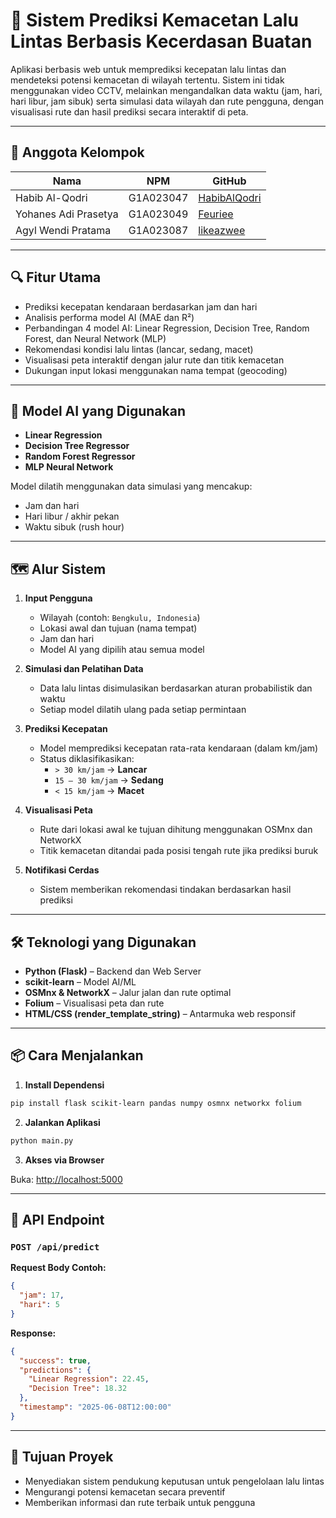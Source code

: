 
# 🚦 Sistem Prediksi Kemacetan Lalu Lintas Berbasis Kecerdasan Buatan

Aplikasi berbasis web untuk memprediksi kecepatan lalu lintas dan mendeteksi potensi kemacetan di wilayah tertentu. Sistem ini tidak menggunakan video CCTV, melainkan mengandalkan data waktu (jam, hari, hari libur, jam sibuk) serta simulasi data wilayah dan rute pengguna, dengan visualisasi rute dan hasil prediksi secara interaktif di peta.

---

## 👥 Anggota Kelompok 

| Nama                     |NPM            | GitHub                                      |
|--------------------------|---------------|---------------------------------------------|
| Habib Al-Qodri           | G1A023047     | [HabibAlQodri](https://github.com/HabibAlQodri) |
| Yohanes Adi Prasetya     | G1A023049     | [Feuriee](https://github.com/Feuriee)      |
| Agyl Wendi Pratama       | G1A023087     | [likeazwee](https://github.com/likeazwee)  |

---


## 🔍 Fitur Utama

- Prediksi kecepatan kendaraan berdasarkan jam dan hari
- Analisis performa model AI (MAE dan R²)
- Perbandingan 4 model AI: Linear Regression, Decision Tree, Random Forest, dan Neural Network (MLP)
- Rekomendasi kondisi lalu lintas (lancar, sedang, macet)
- Visualisasi peta interaktif dengan jalur rute dan titik kemacetan
- Dukungan input lokasi menggunakan nama tempat (geocoding)

---

## 🧠 Model AI yang Digunakan

- **Linear Regression**
- **Decision Tree Regressor**
- **Random Forest Regressor**
- **MLP Neural Network**

Model dilatih menggunakan data simulasi yang mencakup:
- Jam dan hari
- Hari libur / akhir pekan
- Waktu sibuk (rush hour)

---

## 🗺️ Alur Sistem

1. **Input Pengguna**
   - Wilayah (contoh: `Bengkulu, Indonesia`)
   - Lokasi awal dan tujuan (nama tempat)
   - Jam dan hari
   - Model AI yang dipilih atau semua model

2. **Simulasi dan Pelatihan Data**
   - Data lalu lintas disimulasikan berdasarkan aturan probabilistik dan waktu
   - Setiap model dilatih ulang pada setiap permintaan

3. **Prediksi Kecepatan**
   - Model memprediksi kecepatan rata-rata kendaraan (dalam km/jam)
   - Status diklasifikasikan:
     - `> 30 km/jam` → **Lancar**
     - `15 – 30 km/jam` → **Sedang**
     - `< 15 km/jam` → **Macet**

4. **Visualisasi Peta**
   - Rute dari lokasi awal ke tujuan dihitung menggunakan OSMnx dan NetworkX
   - Titik kemacetan ditandai pada posisi tengah rute jika prediksi buruk

5. **Notifikasi Cerdas**
   - Sistem memberikan rekomendasi tindakan berdasarkan hasil prediksi

---

## 🛠️ Teknologi yang Digunakan

- **Python (Flask)** – Backend dan Web Server
- **scikit-learn** – Model AI/ML
- **OSMnx & NetworkX** – Jalur jalan dan rute optimal
- **Folium** – Visualisasi peta dan rute
- **HTML/CSS (render_template_string)** – Antarmuka web responsif

---

## 📦 Cara Menjalankan

1. **Install Dependensi**

```bash
pip install flask scikit-learn pandas numpy osmnx networkx folium
```

2. **Jalankan Aplikasi**

```bash
python main.py
```

3. **Akses via Browser**

Buka: [http://localhost:5000](http://localhost:5000)

---

## 📱 API Endpoint

### `POST /api/predict`

**Request Body Contoh:**

```json
{
  "jam": 17,
  "hari": 5
}
```

**Response:**

```json
{
  "success": true,
  "predictions": {
    "Linear Regression": 22.45,
    "Decision Tree": 18.32
  },
  "timestamp": "2025-06-08T12:00:00"
}
```

---

## 🎯 Tujuan Proyek

- Menyediakan sistem pendukung keputusan untuk pengelolaan lalu lintas
- Mengurangi potensi kemacetan secara preventif
- Memberikan informasi dan rute terbaik untuk pengguna
